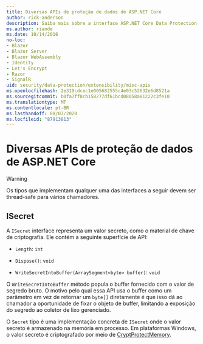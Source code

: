 ```yaml
---
title: Diversas APIs de proteção de dados de ASP.NET Core
author: rick-anderson
description: Saiba mais sobre a interface ASP.NET Core Data Protection ISecret.
ms.author: riande
ms.date: 10/14/2016
no-loc:
- Blazor
- Blazor Server
- Blazor WebAssembly
- Identity
- Let's Encrypt
- Razor
- SignalR
uid: security/data-protection/extensibility/misc-apis
ms.openlocfilehash: 2e319cdcec1e005682555c4e03c52632e6d8521a
ms.sourcegitcommit: b0fa7ff0cb158277df61bcd08058a81222c3fe10
ms.translationtype: MT
ms.contentlocale: pt-BR
ms.lasthandoff: 08/07/2020
ms.locfileid: "87913813"
---
```

# <a name="miscellaneous-aspnet-core-data-protection-apis"></a>Diversas APIs de proteção de dados de ASP.NET Core

<a name="data-protection-extensibility-mics-apis"></a>

>[!WARNING]
> Os tipos que implementam qualquer uma das interfaces a seguir devem ser thread-safe para vários chamadores.

## <a name="isecret"></a>ISecret

A `ISecret` interface representa um valor secreto, como o material de chave de criptografia. Ele contém a seguinte superfície de API:

* `Length`: `int`

* `Dispose()`: `void`

* `WriteSecretIntoBuffer(ArraySegment<byte> buffer)`: `void`

O `WriteSecretIntoBuffer` método popula o buffer fornecido com o valor de segredo bruto. O motivo pelo qual essa API usa o buffer como um parâmetro em vez de retornar um `byte[]` diretamente é que isso dá ao chamador a oportunidade de fixar o objeto de buffer, limitando a exposição do segredo ao coletor de lixo gerenciado.

O `Secret` tipo é uma implementação concreta de `ISecret` onde o valor secreto é armazenado na memória em processo. Em plataformas Windows, o valor secreto é criptografado por meio de [CryptProtectMemory](/windows/win32/api/dpapi/nf-dpapi-cryptprotectmemory).
